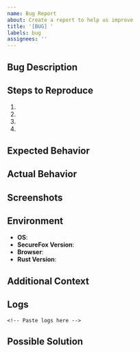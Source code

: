 ```yaml
---
name: Bug Report
about: Create a report to help us improve
title: '[BUG] '
labels: bug
assignees: ''
---
```


## Bug Description

<!-- A clear and concise description of what the bug is -->

## Steps to Reproduce

1. 
2. 
3. 
4. 

## Expected Behavior

<!-- What you expected to happen -->

## Actual Behavior

<!-- What actually happened -->

## Screenshots

<!-- If applicable, add screenshots to help explain your problem -->

## Environment

- **OS**: <!-- e.g., macOS 14.0, Ubuntu 22.04, Windows 11 -->
- **SecureFox Version**: <!-- e.g., v1.0.2 -->
- **Browser**: <!-- e.g., Chrome 120, Firefox 121 (if applicable) -->
- **Rust Version**: <!-- Run `rustc --version` (if building from source) -->

## Additional Context

<!-- Add any other context about the problem here -->

## Logs

<!-- If available, paste relevant log output -->

```
<!-- Paste logs here -->
```

## Possible Solution

<!-- Optional: suggest a fix or reason for the bug -->

